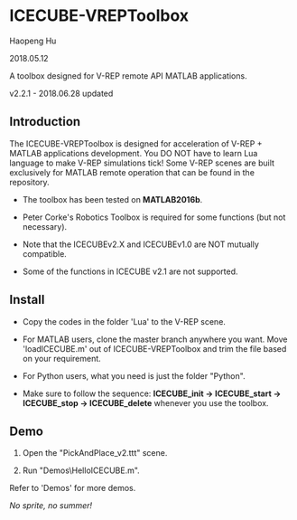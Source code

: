 # ICECUBE-VREPToolbox

Haopeng Hu

2018.05.12

A toolbox designed for V-REP remote API MATLAB applications.

v2.2.1 - 2018.06.28 updated

## Introduction

The ICECUBE-VREPToolbox is designed for acceleration of V-REP + MATLAB applications development. You DO NOT have to learn Lua language to make V-REP simulations tick! Some V-REP scenes are built exclusively for MATLAB remote operation that can be found in the repository.

- The toolbox has been tested on **MATLAB2016b**.

- Peter Corke's Robotics Toolbox is required for some functions (but not necessary).

- Note that the ICECUBEv2.X and ICECUBEv1.0 are NOT mutually compatible.

- Some of the functions in ICECUBE v2.1 are not supported.

## Install

- Copy the codes in the folder 'Lua' to the V-REP scene.

- For MATLAB users, clone the master branch anywhere you want. Move 'loadICECUBE.m' out of ICECUBE-VREPToolbox and trim the file based on your requirement.

- For Python users, what you need is just the folder "Python".

- Make sure to follow the sequence: **ICECUBE_init -> ICECUBE_start -> ICECUBE_stop -> ICECUBE_delete** whenever you use the toolbox.

## Demo

 1. Open the "PickAndPlace_v2.ttt" scene.

 2. Run "Demos\HelloICECUBE.m".

 Refer to 'Demos\' for more demos.

 *No sprite, no summer!*